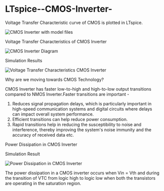 # LTspice--CMOS-Inverter-
Voltage Transfer Characteristic curve of CMOS is plotted in LTspice. 

![CMOS Inverter with model files](https://github.com/Sandeep1203tech/LTspice--CMOS-Inverter-/assets/78650502/845ab2b2-58f0-48a0-ac3e-ddb67bc17775)


Voltage Transfer Characteristics of CMOS Inverter

![CMOS Inverter Diagram](https://github.com/Sandeep1203tech/LTspice--CMOS-Inverter-/assets/78650502/3d5ce5d0-bd37-455c-bc37-e3b65d0478c7)

Simulation Results

![Voltage Transfer Characteristics CMOS Inverter](https://github.com/Sandeep1203tech/LTspice--CMOS-Inverter-/assets/78650502/606be382-1f2f-4d97-b830-a2ca1366a0ee)


Why are we moving towards CMOS Technology?

CMOS Inverter has faster low-to-high and high-to-low output transitions compared to NMOS Inverter.Faster transitions are important -
1) Reduces signal propagation delays, which is particularly important in high-speed communication systems and digital circuits where delays can impact overall system performance.
2) Efficient transitions can help reduce power consumption.
3) Rapid transitions help in reducing the susceptibility to noise and interference, thereby improving the system's noise immunity and the accuracy of received data etc.


Power Dissipation in CMOS Inverter

Simulation Result

![Power Dissipation in CMOS Inverter](https://github.com/Sandeep1203tech/LTspice--CMOS-Inverter-/assets/78650502/3cb53867-502f-4325-bdc3-2ddf8808516d)

The power dissipation in a CMOS inverter occurs when Vin = Vth and during the transition of VTC from logic high to logic low when both the transistors are operating in the saturation region.



